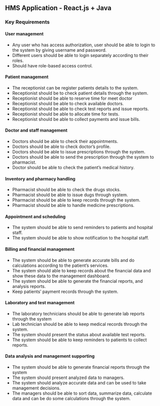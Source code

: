 ## HMS Application - React.js + Java
### Key Requirements

#### User management
- Any user who has access authorization, user should be able to login to the system by
giving username and password.
- Different users should be able to login separately according to their roles.
- Should have role-based access control.
#### Patient management
- The receptionist can be register patients details to the system.
- Receptionist should be to check patient details through the system.
- Receptionist should be able to reserve time for meet doctor
- Receptionist should be able to check available doctors.
- Receptionist should be able to check test reports and issue reports.
- Receptionist should be able to allocate time for tests.
- Receptionist should be able to collect payments and issue bills.
#### Doctor and staff management
- Doctors should be able to check their appointments.
- Doctors should be able to check doctor’s profile.
- Doctors should be able to issue prescriptions through the system.
- Doctors should be able to send the prescription through the system to pharmacist.
- Doctor should be able to check the patient’s medical history.
#### Inventory and pharmacy handling
- Pharmacist should be able to check the drugs stocks.
- Pharmacist should be able to issue dugs through system.
- Pharmacist should be able to keep records through the system.
- Pharmacist should be able to handle medicine prescriptions.
#### Appointment and scheduling
- The system should be able to send reminders to patients and hospital staff.
- The system should be able to show notification to the hospital staff.
#### Billing and financial management
- The system should be able to generate accurate bills and do calculations according to
the patient’s services.
- The system should able to keep records about the financial data and show these data to
the management dashboard.
- The system should be able to generate the financial reports, and analysis reports.
- Keep patients’ payment records through the system.
#### Laboratory and test management
- The laboratory technicians should be able to generate lab reports through the system
- Lab technician should be able to keep medical records through the system.
- The system should present the status about available test reports.
- The system should be able to keep reminders to patients to collect reports.
#### Data analysis and management supporting
- The system should be able to generate financial reports through the system
- The system should present analyzed data to managers.
- The system should analyze accurate data and can be used to take management
decisions.
- The managers should be able to sort data, summarize data, calculate data and can be do
some calculations through the system.
